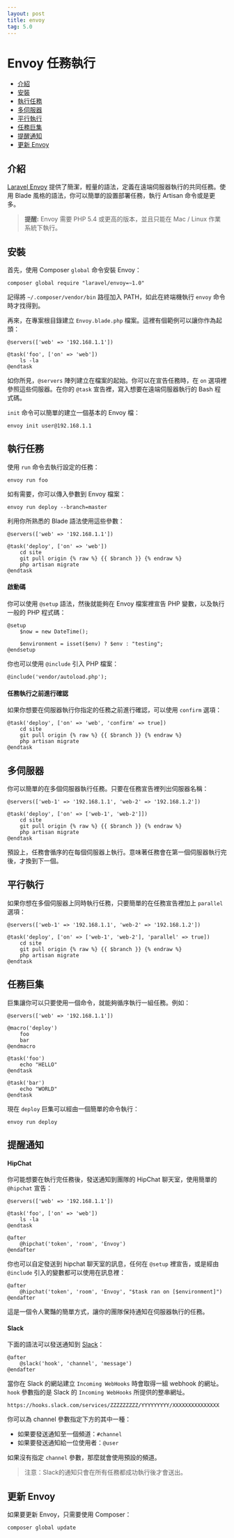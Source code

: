 ```yaml
---
layout: post
title: envoy
tag: 5.0
---
```

# Envoy 任務執行

- [介紹](#introduction)
- [安裝](#envoy-installation)
- [執行任務](#envoy-running-tasks)
- [多伺服器](#envoy-multiple-servers)
- [平行執行](#envoy-parallel-execution)
- [任務巨集](#envoy-task-macros)
- [提醒通知](#envoy-notifications)
- [更新 Envoy](#envoy-updating-envoy)

<a name="introduction"></a>
## 介紹

[Laravel Envoy](https://github.com/laravel/envoy) 提供了簡潔，輕量的語法，定義在遠端伺服器執行的共同任務。使用 Blade 風格的語法，你可以簡單的設置部署任務，執行 Artisan 命令或是更多。

> **提醒:** Envoy 需要 PHP 5.4 或更高的版本，並且只能在 Mac / Linux 作業系統下執行。

<a name="envoy-installation"></a>
## 安裝

首先，使用 Composer `global` 命令安裝 Envoy：

	composer global require "laravel/envoy=~1.0"

記得將 `~/.composer/vendor/bin` 路徑加入 PATH，如此在終端機執行 `envoy` 命令時才找得到。

再來，在專案根目錄建立 `Envoy.blade.php` 檔案。這裡有個範例可以讓你作為起頭：

	@servers(['web' => '192.168.1.1'])

	@task('foo', ['on' => 'web'])
		ls -la
	@endtask

如你所見，`@servers` 陣列建立在檔案的起始。你可以在宣告任務時，在 `on` 選項裡參照這些伺服器。在你的 `@task` 宣告裡，寫入想要在遠端伺服器執行的 Bash 程式碼。

`init` 命令可以簡單的建立一個基本的 Envoy 檔：

	envoy init user@192.168.1.1

<a name="envoy-running-tasks"></a>
## 執行任務

使用 `run` 命令去執行設定的任務：

	envoy run foo

如有需要，你可以傳入參數到 Envoy 檔案：

	envoy run deploy --branch=master

利用你所熟悉的 Blade 語法使用這些參數：

	@servers(['web' => '192.168.1.1'])

	@task('deploy', ['on' => 'web'])
		cd site
		git pull origin {% raw %} {{ $branch }} {% endraw %}
		php artisan migrate
	@endtask

#### 啟動碼

你可以使用 ```@setup``` 語法，然後就能夠在 Envoy 檔案裡宣告 PHP 變數，以及執行一般的 PHP 程式碼：

	@setup
		$now = new DateTime();

		$environment = isset($env) ? $env : "testing";
	@endsetup

你也可以使用 ```@include``` 引入 PHP 檔案：

	@include('vendor/autoload.php');

#### 任務執行之前進行確認

如果你想要在伺服器執行你指定的任務之前進行確認，可以使用 `confirm` 選項：

	@task('deploy', ['on' => 'web', 'confirm' => true])
		cd site
		git pull origin {% raw %} {{ $branch }} {% endraw %}
		php artisan migrate
	@endtask

<a name="envoy-multiple-servers"></a>
## 多伺服器

你可以簡單的在多個伺服器執行任務。只要在任務宣告裡列出伺服器名稱：

	@servers(['web-1' => '192.168.1.1', 'web-2' => '192.168.1.2'])

	@task('deploy', ['on' => ['web-1', 'web-2']])
		cd site
		git pull origin {% raw %} {{ $branch }} {% endraw %}
		php artisan migrate
	@endtask

預設上，任務會循序的在每個伺服器上執行。意味著任務會在第一個伺服器執行完後，才換到下一個。

<a name="envoy-parallel-execution"></a>
## 平行執行

如果你想在多個伺服器上同時執行任務，只要簡單的在任務宣告裡加上 `parallel` 選項：

	@servers(['web-1' => '192.168.1.1', 'web-2' => '192.168.1.2'])

	@task('deploy', ['on' => ['web-1', 'web-2'], 'parallel' => true])
		cd site
		git pull origin {% raw %} {{ $branch }} {% endraw %}
		php artisan migrate
	@endtask

<a name="envoy-task-macros"></a>
## 任務巨集

巨集讓你可以只要使用一個命令，就能夠循序執行一組任務。例如：

	@servers(['web' => '192.168.1.1'])

	@macro('deploy')
		foo
		bar
	@endmacro

	@task('foo')
		echo "HELLO"
	@endtask

	@task('bar')
		echo "WORLD"
	@endtask

現在 `deploy` 巨集可以經由一個簡單的命令執行：

	envoy run deploy

<a name="envoy-notifications"></a>
<a name="envoy-hipchat-notifications"></a>
## 提醒通知

#### HipChat

你可能想要在執行完任務後，發送通知到團隊的 HipChat 聊天室，使用簡單的 `@hipchat` 宣告：

	@servers(['web' => '192.168.1.1'])

	@task('foo', ['on' => 'web'])
		ls -la
	@endtask

	@after
		@hipchat('token', 'room', 'Envoy')
	@endafter

你也可以自定發送到 hipchat 聊天室的訊息，任何在 ```@setup``` 裡宣告，或是經由 ```@include``` 引入的變數都可以使用在訊息裡：

	@after
		@hipchat('token', 'room', 'Envoy', "$task ran on [$environment]")
	@endafter

這是一個令人驚豔的簡單方式，讓你的團隊保持通知在伺服器執行的任務。

#### Slack

下面的語法可以發送通知到 [Slack](https://slack.com)：

	@after
		@slack('hook', 'channel', 'message')
	@endafter

當你在 Slack 的網站建立 `Incoming WebHooks` 時會取得一組 webhook 的網址。`hook` 參數指的是 Slack 的 `Incoming WebHooks` 所提供的整串網址。

	https://hooks.slack.com/services/ZZZZZZZZZ/YYYYYYYYY/XXXXXXXXXXXXXXX

你可以為 channel 參數指定下方的其中一種：

- 如果要發送通知至一個頻道：`#channel`
- 如果要發送通知給一位使用者：`@user`

如果沒有指定 `channel` 參數，那麼就會使用預設的頻道。

> 注意：Slack的通知只會在所有任務都成功執行後才會送出。

<a name="envoy-updating-envoy"></a>
## 更新 Envoy

如果要更新 Envoy，只需要使用 Composer：

	composer global update
